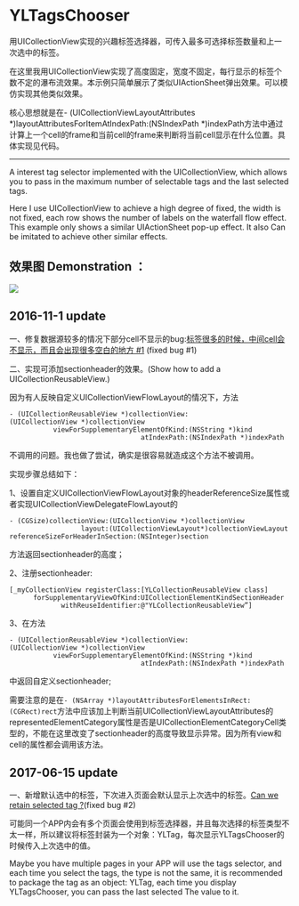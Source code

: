 # YLTagsChooser
用UICollectionView实现的兴趣标签选择器，可传入最多可选择标签数量和上一次选中的标签。

在这里我用UICollectionView实现了高度固定，宽度不固定，每行显示的标签个数不定的瀑布流效果。本示例只简单展示了类似UIActionSheet弹出效果。可以模仿实现其他类似效果。

核心思想就是在- (UICollectionViewLayoutAttributes *)layoutAttributesForItemAtIndexPath:(NSIndexPath *)indexPath方法中通过计算上一个cell的frame和当前cell的frame来判断将当前cell显示在什么位置。具体实现见代码。

---
A interest tag selector implemented with the UICollectionView, which allows you to pass in the maximum number of selectable tags and the last selected tags.

Here I use UICollectionView to achieve a high degree of fixed, the width is not fixed, each row shows the number of labels on the waterfall flow effect. This example only shows a similar UIActionSheet pop-up effect. It also Can be imitated to achieve other similar effects.


## 效果图 Demonstration ：

![](https://github.com/lqcjdx/YLTagsChooser/blob/master/YLTagsChooser.gif)


## 2016-11-1 update
一、修复数据源较多的情况下部分cell不显示的bug:[标签很多的时候，中间cell会不显示，而且会出现很多空白的地方 #1](https://github.com/lqcjdx/YLTagsChooser/issues/1) (fixed bug #1)

二、实现可添加sectionheader的效果。(Show how to add a UICollectionReusableView.)

因为有人反映自定义UICollectionViewFlowLayout的情况下，方法

```
- (UICollectionReusableView *)collectionView:(UICollectionView *)collectionView    
           viewForSupplementaryElementOfKind:(NSString *)kind 
                                 atIndexPath:(NSIndexPath *)indexPath
```

不调用的问题。我也做了尝试，确实是很容易就造成这个方法不被调用。

实现步骤总结如下：

1、设置自定义UICollectionViewFlowLayout对象的headerReferenceSize属性或者实现UICollectionViewDelegateFlowLayout的

```
- (CGSize)collectionView:(UICollectionView *)collectionView 
                  layout:(UICollectionViewLayout*)collectionViewLayout 
referenceSizeForHeaderInSection:(NSInteger)section
```

方法返回sectionheader的高度；

2、注册sectionheader:

```
[_myCollectionView registerClass:[YLCollectionReusableView class]
      forSupplementaryViewOfKind:UICollectionElementKindSectionHeader 
             withReuseIdentifier:@"YLCollectionReusableView”]
```


3、在方法

```
- (UICollectionReusableView *)collectionView:(UICollectionView *)collectionView 
           viewForSupplementaryElementOfKind:(NSString *)kind 
                                 atIndexPath:(NSIndexPath *)indexPath
```

中返回自定义sectionheader;


需要注意的是在``- (NSArray *)layoutAttributesForElementsInRect:(CGRect)rect``方法中应该加上判断当前UICollectionViewLayoutAttributes的representedElementCategory属性是否是UICollectionElementCategoryCell类型的，不能在这里改变了sectionheader的高度导致显示异常。因为所有view和cell的属性都会调用该方法。

## 2017-06-15 update
一、新增默认选中的标签，下次进入页面会默认显示上次选中的标签。[Can we retain selected tag ?](https://github.com/lqcjdx/YLTagsChooser/issues/2)(fixed bug #2)

可能同一个APP内会有多个页面会使用到标签选择器，并且每次选择的标签类型不太一样，所以建议将标签封装为一个对象：YLTag，每次显示YLTagsChooser的时候传入上次选中的值。

Maybe you have multiple pages in your APP will use the tags selector, and each time you select the tags, the type is not the same, it is recommended to package the tag as an object: YLTag, each time you display YLTagsChooser, you can pass the last selected The value to it.




